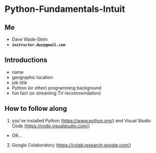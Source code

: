 # Python-Fundamentals-Intuit

## Me
* Dave Wade-Stein
* __`instructor.dws@gmail.com`__

## Introductions
* name
* geographic location
* job title
* Python (or other) programming background
* fun fact (or streaming TV recommendation)

## How to follow along
1. you've installed Python (https://www.python.org/) and Visual Studio Code (https://code.visualstudio.com/)
  * OR...
2. Google Colaboratory (https://colab.research.google.com/)

